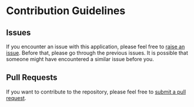 # Contribution Guidelines

## Issues

If you encounter an issue with this application, please feel free to [raise an issue](https://github.com/20981a4207/Music-Player-in-Python/issues/new). 
Before that, please go through the previous issues. It is possible that someone might have encountered a similar issue before you.

## Pull Requests
If you want to contribute to the repository, please feel free to [submit a pull request](https://github.com/20981a4207/Music-Player-in-Python/pulls).
